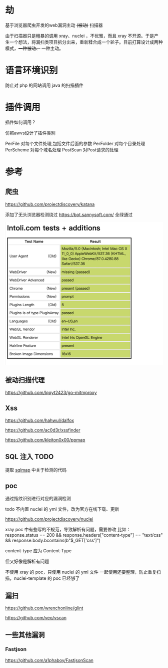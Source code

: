 # 劫

基于浏览器爬虫开发的web漏洞主动 ~~(被动)~~ 扫描器

由于扫描器只是粗暴的调用 xray、nuclei ，不优雅，而且 xray 不开源。于是产生一个想法，将漏扫类项目拆分出来，重新糅合成一个轮子。目前打算设计成两种模式，~~一种被动、~~ 一种主动。



# 语言环境识别

防止对 php 的网站调用 java 的扫描插件

# 插件调用

插件如何调用？

仿照awvs设计了插件类别

PerFile 对每个文件处理,包括文件后面的参数
PerFolder 对每个目录处理
PerScheme 对每个域名处理
PostScan 对Post请求的处理

# 参考

## 爬虫

https://github.com/projectdiscovery/katana

添加了无头浏览器检测绕过 https://bot.sannysoft.com/ 全绿通过

![BypassHeadlessDetect.png](images/BypassHeadlessDetect.png)

## 被动扫描代理

https://github.com/lqqyt2423/go-mitmproxy

## Xss

https://github.com/hahwul/dalfox

https://github.com/ac0d3r/xssfinder

https://github.com/kleiton0x00/ppmap

## SQL 注入  TODO

提取 [sqlmap](https://github.com/sqlmapproject/sqlmap) 中关于检测的代码


## poc

通过指纹识别进行对应的漏洞检测

todo 不内置 nuclei 的 yml 文件，改为官方在线下载、更新

https://github.com/projectdiscovery/nuclei

xray poc  中有些写的不规范，导致解析有问题，需要修改
比如：
response.status == 200 && response.headers["content-type"] == "text/css" && response.body.bcontains(b"$_GET['css']")


content-type 应为 Content-Type

但又好像是解析有问题

不使用 xray 的 poc，只使用 nuclei 的 yml 文件
一起使用还要整理，防止重复扫描，nuclei-template 的 poc 已经够了

## 漏扫
https://github.com/wrenchonline/glint

https://github.com/veo/vscan


## 一些其他漏洞

### Fastjson

https://github.com/a1phaboy/FastjsonScan